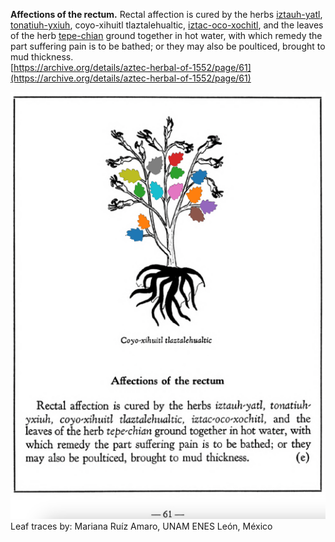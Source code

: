 **Affections of the rectum.** Rectal affection is cured by the herbs [iztauh-yatl](Iztauyattl.md), [tonatiuh-yxiuh](Tonatiuh_yxiuh_v1.md), coyo-xihuitl tlaztalehualtic, [iztac-oco-xochitl](Iztac_oco-xochitl.md), and the leaves of the herb [tepe-chian](Tepe-chian.md) ground together in hot water, with which remedy the part suffering pain is to be bathed; or they may also be poulticed, brought to mud thickness.  
[https://archive.org/details/aztec-herbal-of-1552/page/61](https://archive.org/details/aztec-herbal-of-1552/page/61)  


![M_p061.png](assets/M_p061.png)  
Leaf traces by: Mariana Ruíz Amaro, UNAM ENES León, México  